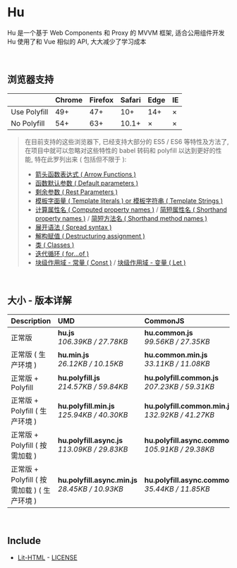 # Hu
Hu 是一个基于 Web Components 和 Proxy 的 MVVM 框架, 适合公用组件开发<br>
Hu 使用了和 Vue 相似的 API, 大大减少了学习成本

<br>

## 浏览器支持

|              | Chrome | Firefox | Safari | Edge | IE |
| :-           | :-     | :-      | :-     | :-   | :- |
| Use Polyfill | 49+    | 47+     | 10+    | 14+  | ×  |
| No Polyfill  | 54+    | 63+     | 10.1+  | ×    | ×  |

> 在目前支持的这些浏览器下, 已经支持大部分的 ES5 / ES6 等特性及方法了,<br>
> 在项目中就可以忽略对这些特性的 babel 转码和 polyfill 以达到更好的性能, 特在此罗列出来 ( 包括但不限于 ): <br>
  > - [箭头函数表达式 ( Arrow Functions )](https://developer.mozilla.org/zh-CN/docs/Web/JavaScript/Reference/Functions/Arrow_functions)
  > - [函数默认参数 ( Default parameters )](https://developer.mozilla.org/zh-CN/docs/Web/JavaScript/Reference/Functions/Default_parameters)
  > - [剩余参数 ( Rest Parameters )](https://developer.mozilla.org/zh-CN/docs/Web/JavaScript/Reference/Functions/Rest_parameters)
  > - [模板字面量 ( Template literals ) or 模板字符串 ( Template Strings )](https://developer.mozilla.org/zh-CN/docs/Web/JavaScript/Reference/template_strings)
  > - [计算属性名 ( Computed property names )](https://developer.mozilla.org/zh-CN/docs/Web/JavaScript/Reference/Operators/Object_initializer#计算属性名) / [简短属性名 ( Shorthand property names )](https://developer.mozilla.org/zh-CN/docs/Web/JavaScript/Reference/Operators/Object_initializer#属性定义) / [简短方法名 ( Shorthand method names )](https://developer.mozilla.org/zh-CN/docs/Web/JavaScript/Reference/Operators/Object_initializer#方法定义)
  > - [展开语法 ( Spread syntax )](https://developer.mozilla.org/zh-CN/docs/Web/JavaScript/Reference/Operators/Spread_syntax)
  > - [解构赋值 ( Destructuring assignment )](https://developer.mozilla.org/zh-CN/docs/Web/JavaScript/Reference/Operators/Destructuring_assignment)
  > - [类 ( Classes )](https://developer.mozilla.org/zh-CN/docs/Web/JavaScript/Reference/Classes)
  > - [迭代循环 ( for...of )](https://developer.mozilla.org/zh-CN/docs/Web/JavaScript/Reference/Statements/for...of)
  > - [块级作用域 - 常量 ( Const )](https://developer.mozilla.org/zh-CN/docs/Web/JavaScript/Reference/Statements/const) / [块级作用域 - 变量 ( Let )](https://developer.mozilla.org/zh-CN/docs/Web/JavaScript/Reference/Statements/let)

<br>

## 大小 - 版本详解
| Description | UMD | CommonJS | ES Module |
| :- | :- | :- | :- |
| 正常版 | **hu.js**<br>*106.39KB / 27.78KB* | **hu.common.js**<br>*99.56KB / 27.35KB* | **hu.esm.js**<br>*99.55KB / 27.34KB* |
| 正常版 ( 生产环境 ) | **hu.min.js**<br>*26.12KB / 10.15KB* | **hu.common.min.js**<br>*33.11KB / 11.08KB* | **hu.esm.min.js**<br>*25.96KB / 10.08KB* |
| 正常版 + Polyfill | **hu.polyfill.js**<br>*214.57KB / 59.84KB* | **hu.polyfill.common.js**<br>*207.23KB / 59.31KB* | **hu.polyfill.esm.js**<br>*207.21KB / 59.30KB* |
| 正常版 + Polyfill ( 生产环境 ) | **hu.polyfill.min.js**<br>*125.94KB / 40.30KB* | **hu.polyfill.common.min.js**<br>*132.92KB / 41.27KB* | **hu.polyfill.esm.min.js**<br>*125.77KB / 40.24KB* |
| 正常版 + Polyfill ( 按需加载 ) | **hu.polyfill.async.js**<br>*113.09KB / 29.83KB* | **hu.polyfill.async.common.js**<br>*105.91KB / 29.38KB* | **hu.polyfill.async.esm.js**<br>*105.89KB / 29.36KB* |
| 正常版 + Polyfill ( 按需加载 ) ( 生产环境 ) | **hu.polyfill.async.min.js**<br>*28.45KB / 10.93KB* | **hu.polyfill.async.common.min.js**<br>*35.44KB / 11.85KB* | **hu.polyfill.async.esm.min.js**<br>*28.28KB / 10.86KB* |

<br>

## Include
  - [Lit-HTML](https://github.com/Polymer/lit-html) \- [LICENSE](https://github.com/Polymer/lit-html/blob/master/LICENSE)